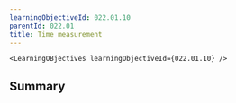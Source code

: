 ```yaml
---
learningObjectiveId: 022.01.10
parentId: 022.01
title: Time measurement
---
```


```tsx eval
<LearningOBjectives learningObjectiveId={022.01.10} />
```

## Summary
